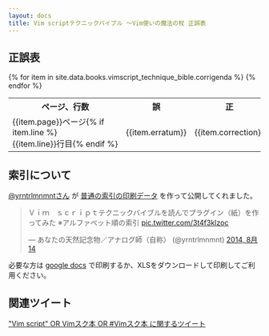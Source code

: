 ```yaml
---
layout: docs
title: Vim scriptテクニックバイブル ～Vim使いの魔法の杖 正誤表
---
```


## 正誤表

<table>
<tr>
  <th>ページ、行数</th>
  <th>誤</th>
  <th>正</th>
  <th>解説/言い訳</th>
</tr>
{% for item in site.data.books.vimscript_technique_bible.corrigenda %}
<tr>
  <td><nobr>{{item.page}}ページ</nobr>{% if item.line %} <nobr>{{item.line}}行目{% endif %}</nobr></td>
  <td><nobr>{{item.erratum}}</nobr></td>
  <td><nobr>{{item.correction}}</nobr></td>
  <td>{{item.excuse}}</td>
</tr>
{% endfor %}
</table>

## <a name="normal-index"><a>索引について

[@yrntrlmnmntさん](https://twitter.com/yrntrlmnmnt) が [普通の索引の印刷データ](http://vim-jp.org/docs/books/vimscript-technique-bible/corrigenda.html#normal-index) を作って公開してくれました。

<blockquote class="twitter-tweet" lang="ja"><p>Ｖｉｍ　ｓｃｒｉｐｔテクニックバイブルを読んでプラグイン（紙）を作ってみた&#10;※アルファベット順の索引 <a href="http://t.co/3t4f3kIzoc">pic.twitter.com/3t4f3kIzoc</a></p>&mdash; あなたの天然記念物／アナログ師（自称） (@yrntrlmnmnt) <a href="https://twitter.com/yrntrlmnmnt/statuses/499879383675326465">2014, 8月 14</a></blockquote>

必要な方は [google docs](https://docs.google.com/file/d/0B95Afy1gzPwjbHlKVldJNHVSd0k/edit) で印刷するか、XLSをダウンロードして印刷してご利用ください。

## 関連ツイート

<!-- Twitter widget: "Vim script" OR Vimスク本 OR #Vimスク本 -->
<a class="twitter-timeline" data-dnt="true" href="https://twitter.com/search?q=%22Vim+script%22+OR+Vim%E3%82%B9%E3%82%AF%E6%9C%AC+OR+%23Vim%E3%82%B9%E3%82%AF%E6%9C%AC" data-widget-id="497924456598097920">"Vim script" OR Vimスク本 OR #Vimスク本 に関するツイート</a>
